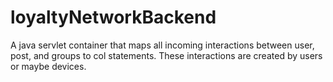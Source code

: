 # loyaltyNetworkBackend
A java servlet container that maps all incoming interactions between user, post, and groups to col statements. These interactions are created by users or maybe devices.


    
